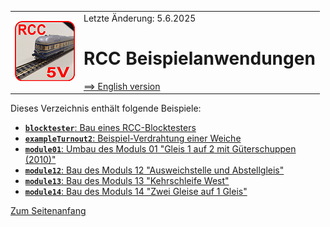 <table><tr><td><img src="/images/RCC5V_Logo_96.png"></img></td><td>
Letzte &Auml;nderung: 5.6.2025 <a name="up"></a><br>   
<h1>RCC Beispielanwendungen</h1>
<a href="README.md">==> English version</a>&nbsp; &nbsp; &nbsp; 
</td></tr></table>   

Dieses Verzeichnis enthält folgende Beispiele:   

* [__`blocktester`__: Bau eines RCC-Blocktesters](/examples/blocktester/LIESMICH.md)   
* [__`exampleTurnout2`__: Beispiel-Verdrahtung einer Weiche](/examples/exampleTurnout2/LIESMICH.md)   
* [__`module01`__: Umbau des Moduls 01 "Gleis 1 auf 2 mit G&uuml;terschuppen (2010)"](/examples/module01/LIESMICH.md)   
* [__`module12`__: Bau des Moduls 12 "Ausweichstelle und Abstellgleis"](/examples/module12/LIESMICH.md)   
* [__`module13`__: Bau des Moduls 13 "Kehrschleife West"](/examples/module13/LIESMICH.md)   
* [__`module14`__: Bau des Moduls 14 "Zwei Gleise auf 1 Gleis"](/examples/module14/LIESMICH.md)   

[Zum Seitenanfang](#up)   